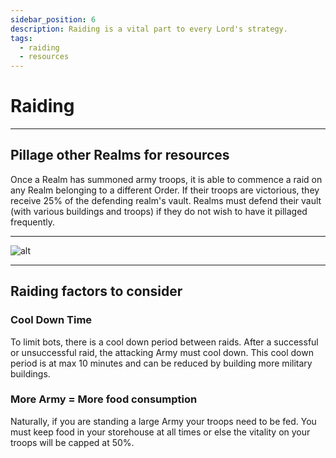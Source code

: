 ```yaml
---
sidebar_position: 6
description: Raiding is a vital part to every Lord's strategy.
tags:
  - raiding
  - resources
---
```


# Raiding

---

## Pillage other Realms for resources


Once a Realm has summoned army troops, it is able to commence a raid on any Realm belonging to a different Order. If their troops are victorious, they receive 25% of the defending realm's vault. Realms must defend their vault (with various buildings and troops) if they do not wish to have it pillaged frequently.

---



![alt](/img/game/combat.png)

---
## Raiding factors to consider

### Cool Down Time

To limit bots, there is a cool down period between raids. After a successful or unsuccessful raid, the attacking Army must cool down. This cool down period is at max 10 minutes and can be reduced by building more military buildings.

### More Army = More food consumption
Naturally, if you are standing a large Army your troops need to be fed. You must keep food in your storehouse at all times or else the vitality on your troops will be capped at 50%.